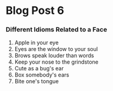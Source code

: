 # Blog Post 6

### Different Idioms Related to a Face
1. Apple in your eye
2. Eyes are the window to your soul 
3. Brows speak louder than words
4. Keep your nose to the grindstone 
5. Cute as a bug's ear
6. Box somebody's ears
7. Bite one's tongue



